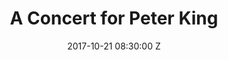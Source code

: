 ---
title: "A Concert for Peter King"
date: 2017-10-21 08:30:00 Z
categories:
    - the_ladder_is_part_of_the_pit
    - lzd_fundraiser
    - alistair_galbraith
    - jay_clarkson_and_the_containers
    - eye
    - psykick_witch
    - colt_45
parent: Gigs
venue: Jutland Street
media:
    The Ladder is Part of the Pit:
        mp3:
            -   title: Full Set
        vid:   
            -   title: Full Set
                link: PNCwqdGerMs
    L$D Fundraiser:
        mp3:
            -   title: Full Set
        vid:
            -   title: Full Set
                link: zOuTC1gIUDM
    Alistair Galbraith:
        mp3:
            -   title: Full Set
        vid:
            -   link: zEu74vTo8cY
    Jay Clarkson and The Containers:
        mp3:
            -   title: Full Set
        vid:
            -   link: WmVTSkcmas4
            -   link: Ko-M7dC7YMk
    Eye:
        mp3:
            -   title: Full Set
        vid:
            -   title: Full Set
                link: 5-2RY_CZXq0
    Psykick Witch:
        mp3:
            -   title: Full Set
        vid:
            -   title: Full Set
                link: p2osGJjIH9s
    Colt 45:
        mp3:
            -   title: Full Set
        vid:
            -   link: vGDC3nbgelU
            -   link: bgPRLas4oao
            -   link: UxiKCtMOww4
---